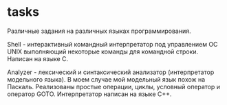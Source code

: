 # tasks

Различные задания на различных языках программирования.

Shell - интерактивный командный интерпретатор под управлением ОС UNIX выполняющий некоторые команды для командной строки.
Написан на языке C.

Analyzer - лексический и синтаксический анализатор (интерпретатор модельного языка). В моем случае мой модельный язык похож на Паскаль. Реализованы простые операции, циклы, условный оператор и оператор GOTO. Интерпретатор написан на языке C++.


